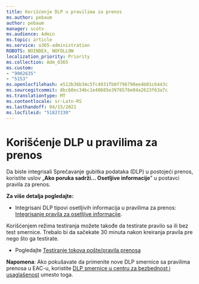 ```yaml
---
title: Korišćenje DLP u pravilima za prenos
ms.author: pebaum
author: pebaum
manager: scotv
ms.audience: Admin
ms.topic: article
ms.service: o365-administration
ROBOTS: NOINDEX, NOFOLLOW
localization_priority: Priority
ms.collection: Adm_O365
ms.custom:
- "9002635"
- "5153"
ms.openlocfilehash: e512b36b34c5fc4931fb0f796790ee4b01c6443c
ms.sourcegitcommit: 8bc60ec34bc1e40685e3976576e04a2623f63a7c
ms.translationtype: MT
ms.contentlocale: sr-Latn-RS
ms.lasthandoff: 04/15/2021
ms.locfileid: "51827230"
---
```

# <a name="using-dlp-in-transport-rules"></a>Korišćenje DLP u pravilima za prenos

Da biste integrisali Sprečavanje gubitka podataka (DLP) u postojeći prenos, koristite uslov „**Ako poruka sadrži... Osetljive informacije**” u postavci pravila za prenos.

**Za više detalja pogledajte:**

- Integrisani DLP tipovi osetljivih informacija u pravilima za prenos: [Integrisanje pravila za osetljive informacije](https://docs.microsoft.com/exchange/security-and-compliance/data-loss-prevention/integrate-sensitive-information-rules).

Korišćenjem režima testiranja možete takođe da testirate pravilo sa ili bez test smernice.  Trebalo bi da sačekate 30 minuta nakon kreiranja pravila pre nego što ga testirate.

- Pogledajte [Testiranje tokova pošte/pravila prenosa](https://docs.microsoft.com/exchange/security-and-compliance/mail-flow-rules/test-mail-flow-rules)

**Napomena**: Ako pokušavate da primenite nove DLP smernice sa pravilima prenosa u EAC-u, koristite [DLP smernice u centru za bezbednost i usaglašenost](https://docs.microsoft.com/microsoft-365/compliance/data-loss-prevention-policies?view=o365-worldwide) umesto toga.
